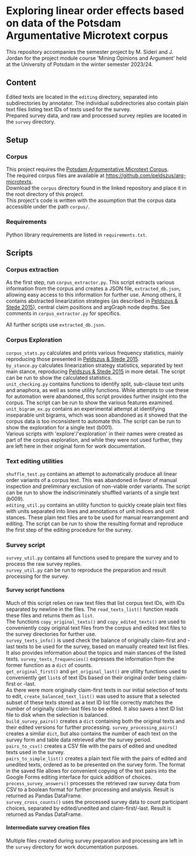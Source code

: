 # Exploring linear order effects based on data of the Potsdam Argumentative Microtext corpus
This repository accompanies the semester project by M. Sideri and J. Jordan for the project module course 'Mining Opinions and Argument' 
held at the University of Potsdam in the winter semester 2023/24.
## Content
Edited texts are located in the `editing` directory, separated into subdirectories by annotator. The individual 
subdirectories also contain plain text files listing text IDs of texts used for the survey.  
Prepared survey data, and raw and processed survey replies are located in the `survey` directory.
## Setup
### Corpus
This project requires the [Potsdam Argumentative Microtext Corpus](https://angcl.ling.uni-potsdam.de/resources/argmicro.html).  
The required corpus files are available at https://github.com/peldszus/arg-microtexts.  
Download the `corpus` directory found in the linked repository and place it in the root directory of this project.  
This project's code is written with the assumption that the corpus data accessible under the path `corpus/`.
### Requirements
Python library requirements are listed in `requirements.txt`.
## Scripts
### Corpus extraction
As the first step, run `corpus_extractor.py`. This script extracts various information from the corpus and creates a 
JSON file, `extracted_db.json`, allowing easy access to this information for further use. Among others, it contains 
abstracted linearization strategies (as described in [Peldszus & Stede 2015](https://peldszus.github.io/files/eca2015-preprint.pdf)), 
central claim positions and argGraph node depths. See comments in `corpus_extractor.py` for specifics.  

All further scripts use `extracted_db.json`.
### Corpus Exploration
`corpus_stats.py` calculates and prints various frequency statistics, mainly reproducing those presented in [Peldszus & Stede 2015](https://peldszus.github.io/files/eca2015-preprint.pdf).  
`by_stance.py` calculates linearization strategy statistics, separated by text main stance, reproducing [Peldszus & Stede 2015](https://peldszus.github.io/files/eca2015-preprint.pdf) 
in more detail. The script can be run to show the calculated statistics.  
`unit_checking.py` contains functions to identify split, sub-clause text units and anaphora, as well as some utility 
functions. While attempts to use these for automation were abandoned, this script provides further insight into the 
corpus. The script can be run to show the various features examined.  
`unit_bigram_ex.py` contains an experimental attempt at identifying inseparable unit bigrams, which was soon abandoned 
as it showed that the corpus data is too inconsistent to automate this. The script can be run to show the exploration 
for a single text (b001).  
Various scripts with 'explore'/'exploration' in their names were created as part of the corpus exploration, and while 
they were not used further, they are left here in their original form for work documentation.
### Text editing utilities
`shuffle_test.py` contains an attempt to automatically produce all linear order variants of a corpus text. This was 
abandoned in favor of manual inspection and preliminary exclusion of non-viable order variants. The script can be run to 
show the indiscriminately shuffled variants of a single text (b009).  
`editing_util.py` contains an utility function to quickly create plain text files with units separated into lines and 
annotations of unit indices and unit stances. These plain text files are to be used for manual rearrangement and editing. 
The script can be run to show the resulting format and reproduce the first step of the editing procedure for the survey. 
### Survey script
`survey_util.py` contains all functions used to prepare the survey and to process the raw survey replies.  
`survey_util.py` can be run to reproduce the preparation and result processing for the survey.
#### Survey script functions
Much of this script relies on raw text files that list corpus text IDs, with IDs separated by newline in the files. The 
`read_texts_list()` function reads these files and returns them as `list`.  
The functions `copy_original_texts()` and `copy_edited_texts()` are used to conveniently copy original text files from
the corpus and edited text files to the survey directories for further use.  
`survey_texts_info()` is used check the balance of originally claim-first and -last texts to be used for the survey, 
based on manually created text list files. It also provides information about the topics and main stances of the listed 
texts. `survey_texts_frequencies()` expresses the information from the former function as a `dict` of counts.  
`get_original_first()` and `get_original_last()` are utility functions used to conveniently get `list`s of text IDs 
based on their original order being claim-first or -last.  
As there were more originally claim-first texts in our initial selection of texts to edit, `create_balanced_text_list()` 
was used to assure that a selected subset of these texts stored as a text ID list file correctly matches the number of 
originally claim-last files to be edited. It also saves a text ID list file to disk when the selection is balanced.  
`build_survey_pairs()` creates a `dict` containing both the original texts and their edited versions for further 
processing. `survey_processing_pairs()` creates a similar `dict`, but also contains the number of each text on the 
survey form and table data retrieved after the survey period.  
`pairs_to_csv()` creates a CSV file with the pairs of edited and unedited texts used in the survey.  
`pairs_to_simple_list()` creates a plain text file with the pairs of edited and unedited texts, ordered as to be 
presented on the survey form. The format in the saved file allows for convenient copying of the text pairs into the 
Google Forms editing interface for quick addition of choices.  
`process_survey_answers()` processes the retrieved raw survey data from CSV to a boolean format for further processing 
and analysis. Result is returned as Pandas DataFrame.  
`survey_cross_counts()` uses the processed survey data to count participant choices, separated by edited/unedited and 
claim-first/-last. Result is returned as Pandas DataFrame.  
#### Intermediate survey creation files
Multiple files created during survey preparation and processing are left in the `survey` directory for work 
documentation purposes.